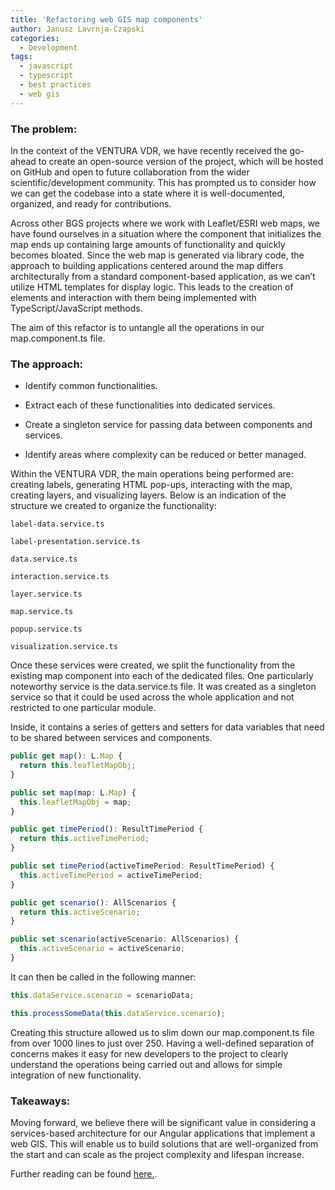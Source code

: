 ```yaml
---
title: 'Refactoring web GIS map components'
author: Janusz Lavrnja-Czapski
categories:
  - Development
tags:
  - javascript
  - typescript
  - best practices
  - web gis
---
```


### The problem:

In the context of the VENTURA VDR, we have recently received the go-ahead to create an open-source version of the project, which will be hosted on GitHub and open to future collaboration from the wider scientific/development community. This has prompted us to consider how we can get the codebase into a state where it is well-documented, organized, and ready for contributions.

Across other BGS projects where we work with Leaflet/ESRI web maps, we have found ourselves in a situation where the component that initializes the map ends up containing large amounts of functionality and quickly becomes bloated. Since the web map is generated via library code, the approach to building applications centered around the map differs architecturally from a standard component-based application, as we can’t utilize HTML templates for display logic. This leads to the creation of elements and interaction with them being implemented with TypeScript/JavaScript methods.

The aim of this refactor is to untangle all the operations in our map.component.ts file.

### The approach:

- Identify common functionalities.

- Extract each of these functionalities into dedicated services.

- Create a singleton service for passing data between components and services.

- Identify areas where complexity can be reduced or better managed.

Within the VENTURA VDR, the main operations being performed are: creating labels, generating HTML pop-ups, interacting with the map, creating layers, and visualizing layers. Below is an indication of the structure we created to organize the functionality:

`label-data.service.ts`

`label-presentation.service.ts`

`data.service.ts`

`interaction.service.ts`

`layer.service.ts`

`map.service.ts`

`popup.service.ts`

`visualization.service.ts`

Once these services were created, we split the functionality from the existing map component into each of the dedicated files. One particularly noteworthy service is the data.service.ts file. It was created as a singleton service so that it could be used across the whole application and not restricted to one particular module.

Inside, it contains a series of getters and setters for data variables that need to be shared between services and components.

```typescript
public get map(): L.Map {
  return this.leafletMapObj;
}

public set map(map: L.Map) {
  this.leafletMapObj = map;
}

public get timePeriod(): ResultTimePeriod {
  return this.activeTimePeriod;
}

public set timePeriod(activeTimePeriod: ResultTimePeriod) {
  this.activeTimePeriod = activeTimePeriod;
}

public get scenario(): AllScenarios {
  return this.activeScenario;
}

public set scenario(activeScenario: AllScenarios) {
  this.activeScenario = activeScenario;
}
```

It can then be called in the following manner:

```typescript
this.dataService.scenario = scenarioData;

this.processSomeData(this.dataService.scenario);
```

Creating this structure allowed us to slim down our map.component.ts file from over 1000 lines to just over 250. Having a well-defined separation of concerns makes it easy for new developers to the project to clearly understand the operations being carried out and allows for simple integration of new functionality.

### Takeaways:

Moving forward, we believe there will be significant value in considering a services-based architecture for our Angular applications that implement a web GIS. This will enable us to build solutions that are well-organized from the start and can scale as the project complexity and lifespan increase.

Further reading can be found [here.](https://medium.com/@snehalv.2010/angular-service-architecture-9e907c96be04).

